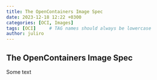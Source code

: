 ```yaml
---
title: The OpenContainers Image Spec
date: 2023-12-18 12:22 +0300
categories: [OCI, Images]
tags: [OCI]     # TAG names should always be lowercase
author: juliro
---
```


## The OpenContainers Image Spec

Some text